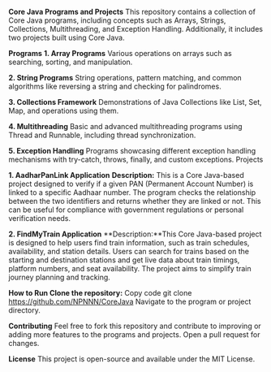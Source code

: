 **Core Java Programs and Projects**
This repository contains a collection of Core Java programs, including concepts such as Arrays, Strings, Collections, Multithreading, and Exception Handling. Additionally, it includes two projects built using Core Java.

**Programs**
**1. Array Programs**
Various operations on arrays such as searching, sorting, and manipulation.

**2. String Programs**
String operations, pattern matching, and common algorithms like reversing a string and checking for palindromes.

**3. Collections Framework**
Demonstrations of Java Collections like List, Set, Map, and operations using them.

**4. Multithreading**
Basic and advanced multithreading programs using Thread and Runnable, including thread synchronization.

**5. Exception Handling**
Programs showcasing different exception handling mechanisms with try-catch, throws, finally, and custom exceptions.
Projects

**1. AadharPanLink Application**
**Description:** This is a Core Java-based project designed to verify if a given PAN (Permanent Account Number) is linked to a specific Aadhaar number. The program checks the relationship between the two identifiers and returns whether they are linked or not. This can be useful for compliance with government regulations or personal verification needs.

**2. FindMyTrain Application**
**Description:**This Core Java-based project is designed to help users find  train information, such as train schedules, availability, and station details. Users can search for trains based on the starting and destination stations and get live data about train timings, platform numbers, and seat availability. The project aims to simplify train journey planning and tracking.

**How to Run
Clone the repository:**
Copy code
git clone https://github.com/NPNNN/CoreJava
Navigate to the program or project directory.

**Contributing**
Feel free to fork this repository and contribute to improving or adding more features to the programs and projects. Open a pull request for changes.

**License**
This project is open-source and available under the MIT License.

